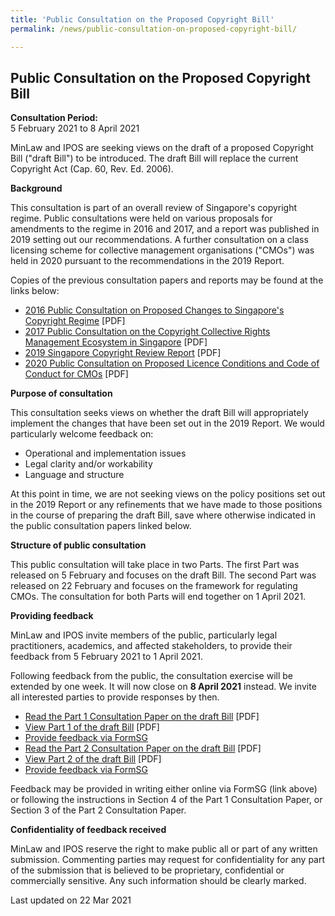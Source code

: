 ```yaml
---
title: 'Public Consultation on the Proposed Copyright Bill'
permalink: /news/public-consultation-on-proposed-copyright-bill/

---
```



**Public Consultation on the Proposed Copyright Bill**
---

**Consultation Period:**  
5 February 2021 to 8 April 2021

MinLaw and IPOS are seeking views on the draft of a proposed Copyright Bill ("draft Bill") to be introduced. The draft Bill will replace the current Copyright Act (Cap. 60, Rev. Ed. 2006).

**Background**

This consultation is part of an overall review of Singapore's copyright regime. Public consultations were held on various proposals for amendments to the regime in 2016 and 2017, and a report was published in 2019 setting out our recommendations. A further consultation on a class licensing scheme for collective management organisations ("CMOs") was held in 2020 pursuant to the recommendations in the 2019 Report.

Copies of the previous consultation papers and reports may be found at the links below:

- [2016 Public Consultation on Proposed Changes to Singapore's Copyright Regime](/files/news/public-consultations/2021/copyrightbill/Annex_A-Copyright_Consultation2016.pdf) [PDF]
- [2017 Public Consultation on the Copyright Collective Rights Management Ecosystem in Singapore](/files/news/public-consultations/2021/copyrightbill/Annex_A-CMO_Consultation2017.pdf) [PDF]
- [2019 Singapore Copyright Review Report](/files/news/public-consultations/2021/copyrightbill/Annex_A-Copyright_Report2019.pdf) [PDF]
- [2020 Public Consultation on Proposed Licence Conditions and Code of Conduct for CMOs](/files/news/public-consultations/2021/copyrightbill/Annex_A-CMO_Consultation2020.pdf) [PDF]

**Purpose of consultation**

This consultation seeks views on whether the draft Bill will appropriately implement the changes that have been set out in the 2019 Report. We would particularly welcome feedback on:

- Operational and implementation issues
- Legal clarity and/or workability
- Language and structure

At this point in time, we are not seeking views on the policy positions set out in the 2019 Report or any refinements that we have made to those positions in the course of preparing the draft Bill, save where otherwise indicated in the public consultation papers linked below.

**Structure of public consultation**

This public consultation will take place in two Parts. The first Part was released on 5 February and focuses on the draft Bill. The second Part was released on 22 February and focuses on the framework for regulating CMOs. The consultation for both Parts will end together on 1 April 2021.

**Providing feedback**

MinLaw and IPOS invite members of the public, particularly legal practitioners, academics, and affected stakeholders, to provide their feedback from 5 February 2021 to 1 April 2021.

Following feedback from the public, the consultation exercise will be extended by one week. It will now close on **8 April 2021** instead. We invite all interested parties to provide responses by then.

- [Read the Part 1 Consultation Paper on the draft Bill](/files/news/public-consultations/2021/copyrightbill/Copyright_Consultation2021.pdf) [PDF]
- [View Part 1 of the draft Bill](/files/news/public-consultations/2021/copyrightbill/Annex_B-CopyrightBill.pdf) [PDF]
- [Provide feedback via FormSG](https://go.gov.sg/copyright2021)
- [Read the Part 2 Consultation Paper on the draft Bill](/files/news/public-consultations/2021/copyrightbill/Copyright_Consultation2021-Pt2.pdf) [PDF]
- [View Part 2 of the draft Bill](/files/news/public-consultations/2021/copyrightbill/Annex-CopyrightBill-Pt2.pdf) [PDF]
- [Provide feedback via FormSG](https://go.gov.sg/copyright2021-part2)

Feedback may be provided in writing either online via FormSG (link above) or following the instructions in Section 4 of the Part 1 Consultation Paper, or Section 3 of the Part 2 Consultation Paper.

**Confidentiality of feedback received**

MinLaw and IPOS reserve the right to make public all or part of any written submission. Commenting parties may request for confidentiality for any part of the submission that is believed to be proprietary, confidential or commercially sensitive. Any such information should be clearly marked.

<p class="right-side-updated">Last updated on 22 Mar 2021</p> 
